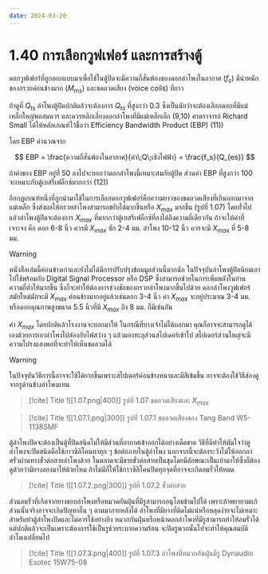 ```yaml
---
date: 2024-03-20
---
```

# 1.40 การเลือกวูฟเฟอร์ และการสร้างตู้

ดอกวูฟเฟอร์ที่ถูกออกแบบมาเพื่อใช้ในตู้ปิดจะมีความถี่สั่นพ้องของดอกลำโพงในอากาศ ($f_s$) มีนำหนักของกรวยค่อนข้างมาก ($M_{ms}$) และขดลวดเสียง (voice coils) ที่ยาว

ถ้าดูที่ $Q_{ts}$ ลำโพงตู้ปิดปกติแล้วจะต้องการ $Q_{ts}$ ที่สูงกว่า 0.3 ซึ่งเป็นนัยว่าจะต้องเลือกดอกที่มีแม่เหล็กใหญ่พอสมควร และควรหลีกเลี่ยงดอกลำโพงที่มีแม่เหล็กเล็ก (9,10) ศาตราจารย์ Richard Small ได้ให้หลักเกณฑ์ไว้ชื่อว่า Efficiency Bandwidth Product (EBP) (11))

โดย EBP คำนวณจาก

$$
EBP = \frac{ความถี่สั่นพ้องในอากาศ}{ค่า\;Q\;เชิงไฟฟ้า} = \frac{f_s}{Q_{es}}
$$

ถ้าค่าของ EBP อยู่ที่ 50 ลงไปจะบอกว่าดอกลำโพงนี้เหมาะสมกับตู้ปิด ส่วนค่า EBP ที่สูงกว่า 100 จะเหมาะกับตู้เบสรีเฟล็กซ์มากกว่า (12))

อีกกฎเกณฑ์หนึ่งที่ถูกนำมาใช้ในการเลือกดอกวูฟเฟอร์คือความยาวของขดลวดเสียงที่เกินออกมาจากแม่เหล็ก ซึ่งส่งผลให้กรวยลำโพงสามารถขยับได้มากขึ้นหรือ $X_{max}$ มากขึ้น (รูปที่ 1.07) โดยทั่วไปแล้วลำโพงตู้ปิดจะต้องการ $X_{max}$ ที่มากกว่าตู้เบสรีเฟล็กซ์ที่ลงได้ถึงความถี่เดียวกัน ถ้าจะให้ค่าที่เจาะจง คือ ดอก 6-8 นิ้ว ควรมี $X_{max}$ ซัก 2-4 มม. ลำโพง 10-12 นิ้ว ควรจะมี $X_{max}$ ที่ 5-8 มม.

> [!warning] 
> หนังสือเล่มนี้ค่อนข้างเก่าและยังไม่ได้มีการปรับปรุงข้อมมูลส่วนนี้มากนัก ในปัจจุบันลำโพงตู้ปิดนิยมเอาไปใช้พร้อมกับ Digital Signal Processor หรือ DSP ซึ่งสามารถช่วยในการเพิ่มพลังในย่านความถี่ต่ำให้มากขึ้น ซึ่งก็จะทำให้ต้องการช่วงชักของกรวยลำโพงมากขึ้นไปด้วย ดอกลำโพงวูฟเฟอร์สมัยใหม่มักจะมี $X_{max}$ ค่อนข้างมากอยู่แล้วเช่นดอก 3-4 นิ้ว ค่า $X_{max}$ จะอยู่ประมาณ 3-4 มม. หรือดอกคุณภาพสูงขนาด 5.5 นิ้วที่มี $X_{max}$ ถึง 8 มม. ก็มีเช่นกัน

ค่า $X_{max}$ โดยปกติแล้วโรงงานจะบอกมาให้ ในกรณีที่บางเจ้าไม่ได้บอกมา คุณก็อาจจะสามารถดูได้เองด้วยการเอาลำโพงไปส่องกับไฟสว่าง ๆ แล้วมองทะลุส่วนสไปเดอร์เข้าไป สไปเดอร์ส่วนใหญ่จะมีความโปรงแสงพอที่จะทำให้เห็นขดลวดได้

> [!WARNING] 
> ในปัจจุบันวิธีการนี้อาจจะใช้ได้ยากขึ้นเพราะสไปเดอร์ค่อนข้างหนาและมีสีเข้มขึ้น อาจจะต้องใช้วิธีส่องดูจากรูด้านข้างลำโพงแทน

> [!cite] Title
> ![[1.07.png|400]]
> รูปที่ 1.07 ขดลวดเสียงและ $X_{max}​$

> [!cite] Title
> ![[1.07.1.png|300]]
> รูปที่ 1.07.1 ขดลวดเสียงของ Tang Band W5-1138SMF

ตู้ลำโพงปิดจะต้องเป็นตู้ที่ปิดสนิดไม่ให้มีส่วนที่อากาศเข้าออกได้อย่างเด็ดขาด วิธีที่ดีทำให้มันใจว่าตูลำโพงจะปิดสนิดคือใช้กาวซิลิโคนทาทุก ๆ ข้อต่อภายในตู้ลำโพง นอกจากนี้จะต้องระวังไม่ให้ออกกาศรั่วผ่านทางขั่วต่อสายลำโพงด้วย ในตลาดจะมีขายขั่วต่อสายเป็นชุดโดยมีลักษณะเป็นเบ้ามาให้ซึ่งก็ต้องดูด้วยว่ามียางลองมาให้ด้วยไหม ถ้าไม่มีก็ให้ใช้กาวซิลิโคนปิดทุกจุดที่อาจจะเกิดลมรั่วให้หมด

> [!cite] Title
> ![[1.07.2.png|300]]
> รูปที่ 1.07.2 ขั้วต่อสาย

ส่วนลมรั่วที่เกิดจากยางขอบลำโพงหรือหมวดกันฝุ่นที่มีรูสามารถอนุโลมข้ามไปได้ เพราะถ้าพยายามแก้ส่วนนั้นจริงอาจจะเกิดปัญหาอื่น ๆ ตามมาภายหลังได้ ลำโพงที่มียางที่ติดไม่แน่หรือหลุดง่ายจะไม่เหมาะสำหรับทำตู้ลำโพงปิดและไม่ควรใช้อย่างยิง หมวกกันฝุ่นหรือหน้าดอกลำโพงที่มีรูสามารถทำให้ลมรั่วได้ แต่ปกติแล้วจะเป็นเพราะต้องการใช้เป็นรูช่วยระบายความร้อน จะปิดรูพวกนั้นไปจะทำให้คุณสมบัติลำโพงเปลี่ยนไป

> [!cite] Title
> ![[1.07.3.png|400]]
> รูปที่ 1.07.3 ลำโพงที่หมวกกันฝุ่นมีรู Dynaudio Esotec 15W75-08
